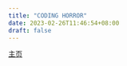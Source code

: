 ```yaml
---
title: "CODING HORROR"
date: 2023-02-26T11:46:54+08:00
draft: false
---
```


[主页](https://blog.codinghorror.com/)
